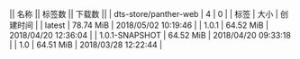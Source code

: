 || 名称 || 标签数 || 下载数 ||
| dts-store/panther-web | 4 | 0 | 
| 标签 | 大小 | 创建时间 |
| latest | 78.74 MiB | 2018/05/02 10:19:46 | 
| 1.0.1 | 64.52 MiB | 2018/04/20 12:36:04 | 
| 1.0.1-SNAPSHOT | 64.52 MiB | 2018/04/20 09:33:18 | 
| 1.0 | 64.51 MiB | 2018/03/28 12:22:44 | 
